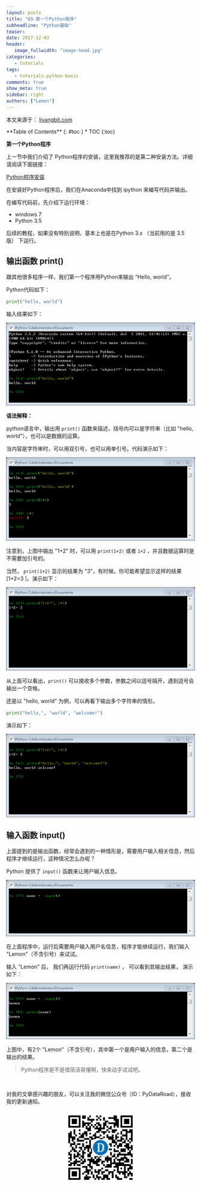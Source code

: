 ```yaml
---
layout: posts
title: "03-第一个Python程序"
subheadline: "Python基础"
teaser:
date: 2017-12-03
header:
   image_fullwidth: "image-head.jpg"
categories:
   - tutorials
tags:
   - tutorials-python-basic
comments: true
show_meta: true
sidebar: right
authors: ["Lemon"]
---
```


本文来源于：
<a href="http://liyangbit.com" target="blank">liyangbit.com</a>

<div class="panel radius" markdown="1">
**Table of Contents**
{: #toc }
*  TOC
{:toc}
</div>

**第一个Python程序**

上一节中我们介绍了 Python程序的安装，这里我推荐的是第二种安装方法。详细请阅读下面链接：

<a href="http://liyangbit.com/tutorials/python-install/" target="blank">Python程序安装</a>

在安装好Python程序后，我们在Anaconda中找到 ipython 来编写代码并输出。

在编写代码前，先介绍下运行环境：
* windows 7
* Python 3.5

后续的教程，如果没有特别说明，基本上也是在Python 3.x （当前用的是 3.5版） 下运行。


## 输出函数 print()

跟其他很多程序一样，我们第一个程序用Python来输出 “Hello, world”。

Python代码如下：

```python
print("hello, world")
```

输入结果如下：

<div align="center">
    <img src="/images/tutorials/1-python-basic/py-first-program-1.png">
</div>

**语法解释：**

python语言中，输出用 `print()` 函数来描述，括号内可以是字符串（比如 "hello, world"），也可以是数据的运算。

当内容是字符串时，可以用双引号，也可以用单引号。代码演示如下：

<div align="center">
    <img src="/images/tutorials/1-python-basic/py-first-program-2.png">
</div>

注意到，上图中输出 "1+2" 时，可以用 `print(1+2)` 或者 `1+2` ，并且数据运算时是不需要加引号的。

当然， `print(1+2)` 显示的结果为 "3"，有时候，你可能希望显示这样的结果 [1+2=3 ]，演示如下：

<div align="center">
    <img src="/images/tutorials/1-python-basic/py-first-program-3.png">
</div>

从上面可以看出，`print()` 可以接收多个参数，参数之间以逗号隔开，遇到逗号会输出一个空格。

还是以 "hello, world" 为例，可以再看下输出多个字符串的情形。


```python
print("hello,", "world", "welcome!")
```

演示如下：

<div align="center">
    <img src="/images/tutorials/1-python-basic/py-first-program-4.png">
</div>

## 输入函数 input()

上面提到的是输出函数，经常会遇到的一种情形是，需要用户输入相关信息，然后程序才继续运行，这种情况怎么办呢？

Python 提供了 `input()` 函数来让用户输入信息。

<div align="center">
    <img src="/images/tutorials/1-python-basic/py-first-program-5.png">
</div>

在上面程序中，运行后需要用户输入用户名信息，程序才能继续运行，我们输入 "Lemon"（不含引号）来试试。

输入 “Lemon” 后， 我们再运行代码 `print(name)` ， 可以看到其输出结果， 演示如下：

<div align="center">
    <img src="/images/tutorials/1-python-basic/py-first-program-6.png">
</div>

上图中，有2个 "Lemon"（不含引号），其中第一个是用户输入的信息，第二个是输出的结果。

>Python程序是不是很简洁易懂啊，快来动手试试吧。

<br>

对我的文章感兴趣的朋友，可以关注我的微信公众号（ID：PyDataRoad），接收我的更新通知。

<div align="center">
    <img src="/images/qrcode.jpg" width="200">
</div>
